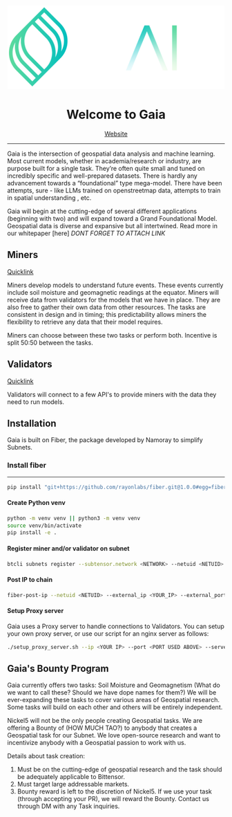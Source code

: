 ![Project Logo](logo-full.png)

# <center>Welcome to Gaia</center>

<div style="text-align: center;"><a href="https://www.gaiaresearch.ai/">Website</a></div>

----

Gaia is the intersection of geospatial data analysis and machine learning. Most current models, whether in academia/research or industry, are purpose built for a single task. They’re often quite small and tuned on incredibly specific and well-prepared datasets. There is hardly any advancement towards a “foundational” type mega-model. There have been attempts, sure - like LLMs trained on openstreetmap data, attempts to train in spatial understanding , etc. 

Gaia will begin at the cutting-edge of several different applications (beginning with two) and will expand toward a Grand Foundational Model. Geospatial data is diverse and expansive but all intertwined. Read more in our whitepaper [here] *DONT FORGET TO ATTACH LINK*

## Miners
[Quicklink](miner/MINER.md)

Miners develop models to understand future events. These events currently include soil moisture and geomagnetic readings at the equator. Miners will receive data from validators for the models that we have in place. They are also free to gather their own data from other resources. The tasks are consistent in design and in timing; this predictability allows miners the flexibility to retrieve any data that their model requires. 

Miners can choose between these two tasks or perform both. Incentive is split 50:50 between the tasks.


## Validators
[Quicklink](validator/VALIDATOR.md)

Validators will connect to a few API's to provide miners with the data they need to run models.

## Installation

Gaia is built on Fiber, the package developed by Namoray to simplify Subnets. 

### Install fiber

----
```bash
pip install "git+https://github.com/rayonlabs/fiber.git@1.0.0#egg=fiber[full]"
```

#### Create Python venv
```bash
python -m venv venv || python3 -m venv venv
source venv/bin/activate
pip install -e .
```

#### Register miner and/or validator on subnet
```bash
btcli subnets register --subtensor.network <NETWORK> --netuid <NETUID> --wallet.name <COLDKEY> --wallet.hotkey <HOTKEY>
```

#### Post IP to chain
```bash
fiber-post-ip --netuid <NETUID> --external_ip <YOUR_IP> --external_port <YOUR_PORT> --subtensor.network <NETWORK> --wallet.name <COLDKEY> --wallet.hotkey <HOTKEY> 
```

#### Setup Proxy server
Gaia uses a Proxy server to handle connections to Validators. You can setup your own proxy server, or use our script for an nginx server as follows:

```bash
./setup_proxy_server.sh --ip <YOUR IP> --port <PORT USED ABOVE> --server_name <NAME>
```

## Gaia's Bounty Program

Gaia currently offers two tasks: Soil Moisture and Geomagnetism (What do we want to call these? Should we have dope names for them?)
We will be ever-expanding these tasks to cover various areas of Geospatial research. Some tasks will build on each other and others will be entirely independent.

Nickel5 will not be the only people creating Geospatial tasks. We are offering a Bounty of (HOW MUCH TAO?) to anybody that creates a Geospatial task for our Subnet. We love open-source research and want to incentivize anybody with a Geospatial passion to work with us.

Details about task creation:
1. Must be on the cutting-edge of geospatial research and the task should be adequately applicable to Bittensor.
2. Must target large addressable markets.
3. Bounty reward is left to the discretion of Nickel5. If we use your task (through accepting your PR), we will reward the Bounty. Contact us through DM with any Task inquiries. 